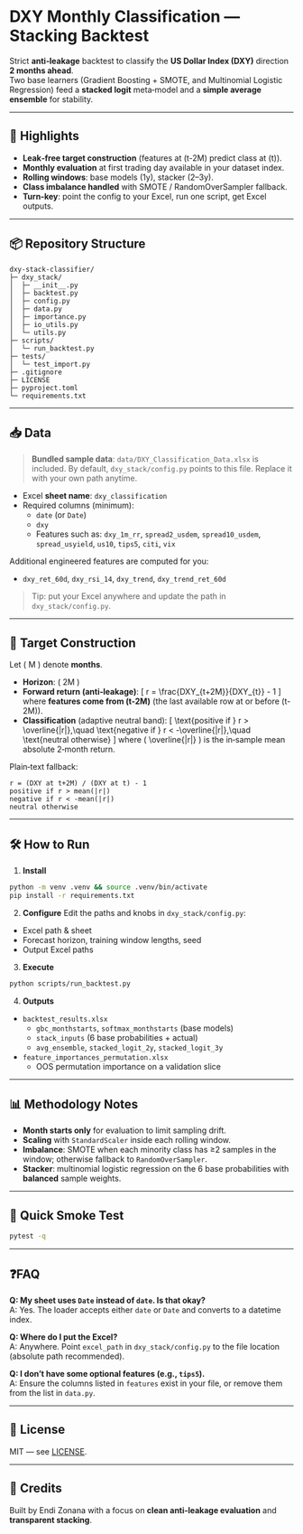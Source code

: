 # DXY Monthly Classification — Stacking Backtest

Strict **anti‑leakage** backtest to classify the **US Dollar Index (DXY)** direction **2 months ahead**.  
Two base learners (Gradient Boosting + SMOTE, and Multinomial Logistic Regression) feed a **stacked logit** meta‑model and a **simple average ensemble** for stability.

---

## 🚀 Highlights

- **Leak‑free target construction** (features at \(t-2M\) predict class at \(t\)).
- **Monthly evaluation** at first trading day available in your dataset index.
- **Rolling windows**: base models (1y), stacker (2–3y).
- **Class imbalance handled** with SMOTE / RandomOverSampler fallback.
- **Turn‑key**: point the config to your Excel, run one script, get Excel outputs.

---

## 📦 Repository Structure

```
dxy-stack-classifier/
├─ dxy_stack/
│  ├─ __init__.py
│  ├─ backtest.py
│  ├─ config.py
│  ├─ data.py
│  ├─ importance.py
│  ├─ io_utils.py
│  └─ utils.py
├─ scripts/
│  └─ run_backtest.py
├─ tests/
│  └─ test_import.py
├─ .gitignore
├─ LICENSE
├─ pyproject.toml
└─ requirements.txt
```

---

## 📥 Data

> **Bundled sample data**: `data/DXY_Classification_Data.xlsx` is included.
> By default, `dxy_stack/config.py` points to this file. Replace it with your own path anytime.

- Excel **sheet name**: `dxy_classification`
- Required columns (minimum):
  - `date` (or `Date`)
  - `dxy`
  - Features such as: `dxy_1m_rr`, `spread2_usdem`, `spread10_usdem`, `spread_usyield`, `us10`, `tips5`, `citi`, `vix`

Additional engineered features are computed for you:
- `dxy_ret_60d`, `dxy_rsi_14`, `dxy_trend`, `dxy_trend_ret_60d`

> Tip: put your Excel anywhere and update the path in `dxy_stack/config.py`.

---

## 🎯 Target Construction

Let \( M \) denote **months**.

- **Horizon**: \( 2M \)
- **Forward return (anti‑leakage)**:
  \[ r = \frac{DXY_{t+2M}}{DXY_{t}} - 1 \]
  where **features come from \(t-2M\)** (the last available row at or before \(t-2M\)).
- **Classification** (adaptive neutral band):
  \[
  \text{positive if } r > \overline{|r|},\quad
  \text{negative if } r < -\overline{|r|},\quad
  \text{neutral otherwise}
  \]
  where \( \overline{|r|} \) is the in‑sample mean absolute 2‑month return.

Plain‑text fallback:
```
r = (DXY at t+2M) / (DXY at t) - 1
positive if r > mean(|r|)
negative if r < -mean(|r|)
neutral otherwise
```

---

## 🛠️ How to Run

1) **Install**
```bash
python -m venv .venv && source .venv/bin/activate
pip install -r requirements.txt
```

2) **Configure**
Edit the paths and knobs in `dxy_stack/config.py`:
- Excel path & sheet
- Forecast horizon, training window lengths, seed
- Output Excel paths

3) **Execute**
```bash
python scripts/run_backtest.py
```

4) **Outputs**
- `backtest_results.xlsx`  
  - `gbc_monthstarts`, `softmax_monthstarts` (base models)
  - `stack_inputs` (6 base probabilities + actual)
  - `avg_ensemble`, `stacked_logit_2y`, `stacked_logit_3y`
- `feature_importances_permutation.xlsx`  
  - OOS permutation importance on a validation slice

---

## 📊 Methodology Notes

- **Month starts only** for evaluation to limit sampling drift.
- **Scaling** with `StandardScaler` inside each rolling window.
- **Imbalance**: SMOTE when each minority class has ≥2 samples in the window; otherwise fallback to `RandomOverSampler`.
- **Stacker**: multinomial logistic regression on the 6 base probabilities with **balanced** sample weights.

---

## 🧪 Quick Smoke Test

```bash
pytest -q
```

---

## ❓FAQ

**Q: My sheet uses `Date` instead of `date`. Is that okay?**  
A: Yes. The loader accepts either `date` or `Date` and converts to a datetime index.

**Q: Where do I put the Excel?**  
A: Anywhere. Point `excel_path` in `dxy_stack/config.py` to the file location (absolute path recommended).

**Q: I don’t have some optional features (e.g., `tips5`).**  
A: Ensure the columns listed in `features` exist in your file, or remove them from the list in `data.py`.

---

## 📄 License

MIT — see [LICENSE](LICENSE).

---

## 🙌 Credits

Built by Endi Zonana with a focus on **clean anti‑leakage evaluation** and **transparent stacking**.
